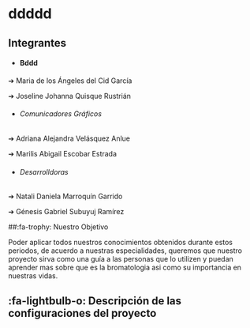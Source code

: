# ddddd


 ## Integrantes



- #### Bddd
 ➔ Maria de los Ángeles del Cid García
 
 
➔ Joseline Johanna Quisque Rustrián 




- ###### Comunicadores Gráficos


➔ Adriana Alejandra Velásquez Anlue


➔ Marilis Abigail Escobar Estrada


- ###### Desarrolldoras


➔ Natali Daniela Marroquín Garrido


➔ Génesis Gabriel Subuyuj Ramírez




##:fa-trophy: Nuestro Objetivo


Poder aplicar todos nuestros conocimientos obtenidos durante estos periodos, de acuerdo a nuestras especialidades, queremos que nuestro proyecto sirva como una guía a las personas que lo utilizen y puedan aprender mas sobre que es la bromatologia asi como su importancia en nuestras vidas.



## :fa-lightbulb-o: Descripción de las configuraciones del proyecto
